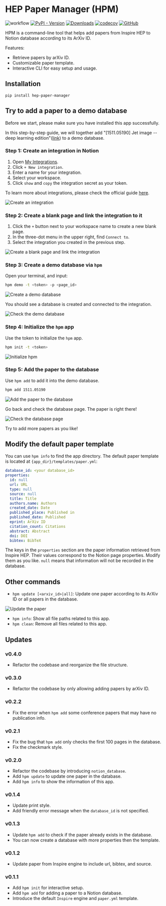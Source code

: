 # HEP Paper Manager (HPM)

![workflow](https://raw.githubusercontent.com/Star9daisy/hep-paper-manager/refs/heads/main/assets/workflow.svg)
[![PyPI - Version](https://img.shields.io/pypi/v/hep-paper-manager)](https://pypi.org/project/hep-paper-manager/)
[![Downloads](https://static.pepy.tech/badge/hep-paper-manager)](https://pepy.tech/project/hep-paper-manager)
[![codecov](https://codecov.io/gh/Star9daisy/hep-paper-manager/branch/main/graph/badge.svg?token=6VWJi5ct6c)](https://app.codecov.io/gh/Star9daisy/hep-paper-manager)
[![GitHub](https://img.shields.io/github/license/star9daisy/hep-paper-manager)](https://github.com/Star9daisy/hep-paper-manager/blob/main/LICENSE)

HPM is a command-line tool that helps add papers from Inspire HEP to Notion
database according to its ArXiv ID.

Features:
- Retrieve papers by arXiv ID.
- Customizable paper template.
- Interactive CLI for easy setup and usage.

## Installation
```
pip install hep-paper-manager
```

## Try to add a paper to a demo database

Before we start, please make sure you have installed this app successfully.

In this step-by-step guide, we will together add "[1511.05190] Jet image -- deep
learning edition"([link](https://inspirehep.net/literature/1405106)) to a demo
database.

### Step 1: Create an integration in Notion
1. Open [My Integrations](https://www.notion.so/my-integrations).
2. Click `+ New integration`.
3. Enter a name for your integration.
4. Select your workspace.
4. Click `show` and `copy` the integration secret as your token.

To learn more about integrations, please check the official guide
[here](https://developers.notion.com/docs/create-a-notion-integration).

![Create an integration](https://raw.githubusercontent.com/Star9daisy/hep-paper-manager/refs/heads/main/assets/1-create_an_integration.gif)

### Step 2: Create a blank page and link the integration to it
1. Click the `+` button next to your workspace name to create a new blank page.
2. In the three-dot menu in the upper right, find `Connect to`.
3. Select the integration you created in the previous step.

![Create a blank page and link the integration](https://raw.githubusercontent.com/Star9daisy/hep-paper-manager/refs/heads/main/assets/2-create_a_blank_page.gif)

### Step 3: Create a demo database via `hpm`
Open your terminal, and input:
```bash
hpm demo -t <token> -p <page_id>
```

![Create a demo database](https://raw.githubusercontent.com/Star9daisy/hep-paper-manager/refs/heads/main/assets/3-create_a_demo_database.gif)

You should see a database is created and connected to the integration.

![Check the demo database](https://raw.githubusercontent.com/Star9daisy/hep-paper-manager/refs/heads/main/assets/4-check_the_demo_database.gif)

### Step 4: Initialize the `hpm` app
Use the token to initialize the `hpm` app.
```bash
hpm init -t <token>
```

![Initialize hpm](https://raw.githubusercontent.com/Star9daisy/hep-paper-manager/refs/heads/main/assets/5-initialize_hpm.gif)

### Step 5: Add the paper to the database
Use `hpm add` to add it into the demo database.
```bash
hpm add 1511.05190
```

![Add the paper to the database](https://raw.githubusercontent.com/Star9daisy/hep-paper-manager/refs/heads/main/assets/6-add_paper_1511.05190.gif)


Go back and check the database page. The paper is right there!

![Check the database page](https://raw.githubusercontent.com/Star9daisy/hep-paper-manager/refs/heads/main/assets/7-check_the_paper.gif)

Try to add more papers as you like!

## Modify the default paper template
You can use `hpm info` to find the app directory. The default paper template is
located at `{app_dir}/templates/paper.yml`:

```yaml
database_id: <your database_id>
properties:
  id: null
  url: URL
  type: null
  source: null
  title: Title
  authors.name: Authors
  created_date: Date
  published_place: Published in
  published_date: Published
  eprint: ArXiv ID
  citation_count: Citations
  abstract: Abstract
  doi: DOI
  bibtex: BibTeX
```

The keys in the `properties` section are the paper information retrieved from
Inspire HEP. Their values correspond to the Notion page properties. Modify them
as you like. `null` means that information will not be recorded in the database.


## Other commands

- `hpm update [<arxiv_id>|all]`: Update one paper according to its ArXiv ID or all papers in the database.

![Update the paper](https://raw.githubusercontent.com/Star9daisy/hep-paper-manager/refs/heads/main/assets/8-update_paper.gif)

- `hpm info`: Show all file paths related to this app.
- `hpm clean`: Remove all files related to this app.


## Updates
### v0.4.0
- Refactor the codebase and reorganize the file structure.

### v0.3.0
- Refactor the codebase by only allowing adding papers by arXiv ID.

### v0.2.2
- Fix the error when `hpm add` some conference papers that may have no publication info.

### v0.2.1
- Fix the bug that `hpm add` only checks the first 100 pages in the database.
- Fix the checkmark style.

### v0.2.0
- Refactor the codebase by introducing `notion_database`.
- Add `hpm update` to update one paper in the database.
- Add `hpm info` to show the information of this app.

### v0.1.4
- Update print style.
- Add friendly error message when the `database_id` is not specified.
### v0.1.3
- Update `hpm add` to check if the paper already exists in the database.
- You can now create a database with more properties then the template.
### v0.1.2
- Update paper from Inspire engine to include url, bibtex, and source.
### v0.1.1
- Add `hpm init` for interactive setup.
- Add `hpm add` for adding a paper to a Notion database.
- Introduce the default `Inspire` engine and `paper.yml` template.
